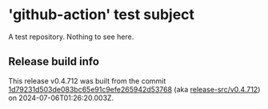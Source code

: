 # 'github-action' test subject

A test repository. Nothing to see here.


## Release build info

This release v0.4.712 was built from the commit [1d79231d503de083bc65e91c9efe265942d53768](https://github.com/kattecon/gh-release-test-ga/tree/1d79231d503de083bc65e91c9efe265942d53768) (aka [release-src/v0.4.712](https://github.com/kattecon/gh-release-test-ga/tree/release-src/v0.4.712)) on 2024-07-06T01:26:20.003Z.
        